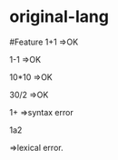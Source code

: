 # original-lang
#Feature
1+1
=>OK

1-1
=>OK

10*10
=>OK

30/2
=>OK

1+
=>syntax error

1a2

=>lexical error.

